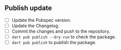 ## Publish update

- [ ] Update the Pubspec version.
- [ ] Update the Changelog.
- [ ] Commit the changes and push to the repository.
- [ ] `dart pub publish --dry-run` to check the package.
- [ ] `dart pub publish` to publish the package.
